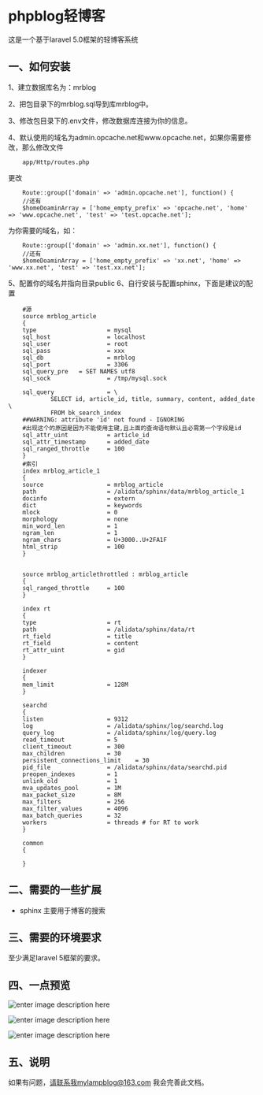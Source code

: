 # phpblog轻博客

这是一个基于laravel 5.0框架的轻博客系统

一、如何安装
--------------------------

1、建立数据库名为：mrblog

2、把包目录下的mrblog.sql导到库mrblog中。

3、修改包目录下的.env文件，修改数据库连接为你的信息。

4、默认使用的域名为admin.opcache.net和www.opcache.net，如果你需要修改，那么修改文件

        app/Http/routes.php

更改

        Route::group(['domain' => 'admin.opcache.net'], function() {
        //还有
        $homeDoaminArray = ['home_empty_prefix' => 'opcache.net', 'home' => 'www.opcache.net', 'test' => 'test.opcache.net'];

为你需要的域名，如：

        Route::group(['domain' => 'admin.xx.net'], function() {
        //还有
        $homeDoaminArray = ['home_empty_prefix' => 'xx.net', 'home' => 'www.xx.net', 'test' => 'test.xx.net'];

5、配置你的域名并指向目录public
6、自行安装与配置sphinx，下面是建议的配置

        #源
        source mrblog_article
        {
        type                    = mysql
        sql_host                = localhost
        sql_user                = root
        sql_pass                = xxx
        sql_db                  = mrblog
        sql_port                = 3306
        sql_query_pre   = SET NAMES utf8
        sql_sock                = /tmp/mysql.sock

        sql_query               = \
                SELECT id, article_id, title, summary, content, added_date \
                FROM bk_search_index
        ##WARNING: attribute 'id' not found - IGNORING
        #出现这个的原因是因为不能使用主键,且上面的查询语句默认且必需第一个字段是id
        sql_attr_uint           = article_id 
        sql_attr_timestamp      = added_date
        sql_ranged_throttle     = 100
        }
        #索引
        index mrblog_article_1
        {
        source                  = mrblog_article
        path                    = /alidata/sphinx/data/mrblog_article_1
        docinfo                 = extern
        dict                    = keywords
        mlock                   = 0
        morphology              = none
        min_word_len            = 1
        ngram_len               = 1
        ngram_chars             = U+3000..U+2FA1F
        html_strip              = 100
        }


        source mrblog_articlethrottled : mrblog_article
        {
        sql_ranged_throttle     = 100
        }

        index rt
        {
        type                    = rt
        path                    = /alidata/sphinx/data/rt
        rt_field                = title
        rt_field                = content
        rt_attr_uint            = gid
        }

        indexer
        {
        mem_limit               = 128M
        }

        searchd
        {
        listen                  = 9312
        log                     = /alidata/sphinx/log/searchd.log
        query_log               = /alidata/sphinx/log/query.log
        read_timeout            = 5
        client_timeout          = 300
        max_children            = 30
        persistent_connections_limit    = 30
        pid_file                = /alidata/sphinx/data/searchd.pid
        preopen_indexes         = 1
        unlink_old              = 1
        mva_updates_pool        = 1M
        max_packet_size         = 8M
        max_filters             = 256
        max_filter_values       = 4096
        max_batch_queries       = 32
        workers                 = threads # for RT to work
        }

        common
        {

        }

二、需要的一些扩展
--------------------------------
* sphinx 主要用于博客的搜索

三、需要的环境要求
---------------------------------
至少满足laravel 5框架的要求。

四、一点预览
------------------------------------

![enter image description here](http://static.oschina.net/uploads/space/2015/0422/154701_YMQm_1777357.png)

![enter image description here](http://static.oschina.net/uploads/space/2015/0422/154701_svr4_1777357.png)

![enter image description here](http://static.oschina.net/uploads/space/2015/0422/154701_tTmd_1777357.png)

五、说明
------------------------------------
如果有问题，请联系我mylampblog@163.com 我会完善此文档。